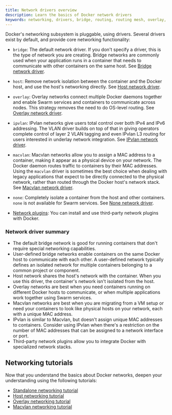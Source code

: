 ```yaml
---
title: Network drivers overview
description: Learn the basics of Docker network drivers
keywords: networking, drivers, bridge, routing, routing mesh, overlay, ports
---
```


Docker's networking subsystem is pluggable, using drivers. Several drivers
exist by default, and provide core networking functionality:

- `bridge`: The default network driver. If you don't specify a driver, this is
  the type of network you are creating. Bridge networks are commonly used when
  your application runs in a container that needs to communicate with other
  containers on the same host.
  See [Bridge network driver](bridge.md).

- `host`: Remove network isolation between the container and the Docker host,
  and use the host's networking directly.
  See [Host network driver](host.md).

- `overlay`: Overlay networks connect multiple Docker daemons together and
  enable Swarm services and containers to communicate across nodes. This
  strategy removes the need to do OS-level routing.
  See [Overlay network driver](overlay.md).

- `ipvlan`: IPvlan networks give users total control over both IPv4 and IPv6
  addressing. The VLAN driver builds on top of that in giving operators complete
  control of layer 2 VLAN tagging and even IPvlan L3 routing for users
  interested in underlay network integration.
  See [IPvlan network driver](ipvlan.md).

- `macvlan`: Macvlan networks allow you to assign a MAC address to a container,
  making it appear as a physical device on your network. The Docker daemon
  routes traffic to containers by their MAC addresses. Using the `macvlan`
  driver is sometimes the best choice when dealing with legacy applications that
  expect to be directly connected to the physical network, rather than routed
  through the Docker host's network stack.
  See [Macvlan network driver](macvlan.md).

- `none`: Completely isolate a container from the host and other containers.
  `none` is not available for Swarm services.
  See [None network driver](none.md).

- [Network plugins](/engine/extend/plugins_services/): You can install and use
  third-party network plugins with Docker.

### Network driver summary

- The default bridge network is good for running containers that don't require
  special networking capabilities.
- User-defined bridge networks enable containers on the same Docker host to
  communicate with each other. A user-defined network typically defines an
  isolated network for multiple containers belonging to a common project or
  component.
- Host network shares the host's network with the container. When you use this
  driver, the container's network isn't isolated from the host.
- Overlay networks are best when you need containers running on different
  Docker hosts to communicate, or when multiple applications work together
  using Swarm services.
- Macvlan networks are best when you are migrating from a VM setup or need your
  containers to look like physical hosts on your network, each with a unique
  MAC address.
- IPvlan is similar to Macvlan, but doesn't assign unique MAC addresses to
  containers. Consider using IPvlan when there's a restriction on the number of
  MAC addresses that can be assigned to a network interface or port.
- Third-party network plugins allow you to integrate Docker with specialized
  network stacks.

## Networking tutorials

Now that you understand the basics about Docker networks, deepen your
understanding using the following tutorials:

- [Standalone networking tutorial](/engine/network/tutorials/standalone.md)
- [Host networking tutorial](/engine/network/tutorials/host.md)
- [Overlay networking tutorial](/engine/network/tutorials/overlay.md)
- [Macvlan networking tutorial](/engine/network/tutorials/macvlan.md)
